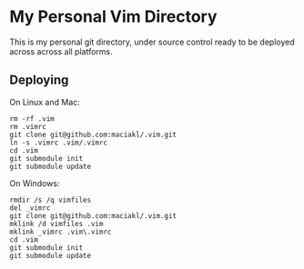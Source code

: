 My Personal Vim Directory
===

This is my personal git directory, under source control ready to be deployed
across across all platforms.

Deploying
---

On Linux and Mac:

    rm -rf .vim
    rm .vimrc
    git clone git@github.com:maciakl/.vim.git
    ln -s .vimrc .vim/.vimrc
    cd .vim
    git submodule init
    git submodule update

On Windows:

    rmdir /s /q vimfiles
    del _vimrc
    git clone git@github.com:maciakl/.vim.git
    mklink /d vimfiles .vim
    mklink _vimrc .vim\.vimrc
    cd .vim
    git submodule init
    git submodule update

